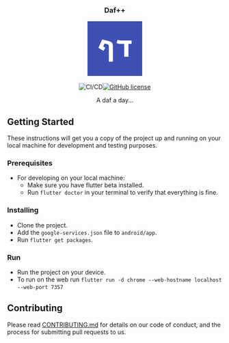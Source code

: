 <div align="center">

<h3>Daf++</h3>

![Daf++](/assets/icon/logo.png)

![CI/CD](https://github.com/capslock-bmdc/daf_plus_plus/workflows/CI/CD/badge.svg)[![GitHub license](https://img.shields.io/github/license/capslock-bmdc/daf_plus_plus)](https://github.com/capslock-bmdc/daf_plus_plus/blob/develop/LICENSE)

A daf a day...

</div>

## Getting Started

These instructions will get you a copy of the project up and running on your local machine for development and testing purposes.

### Prerequisites

* For developing on your local machine:
  * Make sure you have flutter beta installed.
  * Run `flutter doctor` in your terminal to verify that everything is fine.
<!-- * Using the `Dockerfile`:
  * If you are fimiliar with docker, I suggest to checkout dockers documentation on how to install and get started.
  *  -->

### Installing

* Clone the project.
* Add the `google-services.json` file to `android/app`.
* Run `flutter get packages`.

### Run

* Run the project on your device.
* To run on the web run `flutter run -d chrome --web-hostname localhost --web-port 7357`

## Contributing

Please read [CONTRIBUTING.md](CONTRIBUTING.md) for details on our code of conduct, and the process for submitting pull requests to us.